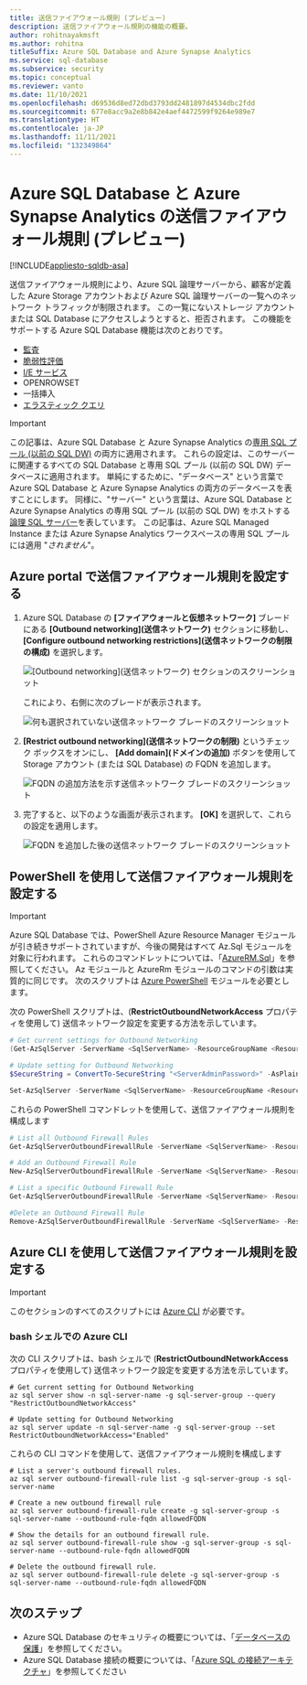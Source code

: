 ```yaml
---
title: 送信ファイアウォール規則 (プレビュー)
description: 送信ファイアウォール規則の機能の概要。
author: rohitnayakmsft
ms.author: rohitna
titleSuffix: Azure SQL Database and Azure Synapse Analytics
ms.service: sql-database
ms.subservice: security
ms.topic: conceptual
ms.reviewer: vanto
ms.date: 11/10/2021
ms.openlocfilehash: d69536d8ed72dbd3793dd2481897d4534dbc2fdd
ms.sourcegitcommit: 677e8acc9a2e8b842e4aef4472599f9264e989e7
ms.translationtype: HT
ms.contentlocale: ja-JP
ms.lasthandoff: 11/11/2021
ms.locfileid: "132349864"
---
```

# <a name="outbound-firewall-rules-for-azure-sql-database-and-azure-synapse-analytics-preview"></a>Azure SQL Database と Azure Synapse Analytics の送信ファイアウォール規則 (プレビュー)
[!INCLUDE[appliesto-sqldb-asa](../includes/appliesto-sqldb-asa-formerly-sqldw.md)] 

送信ファイアウォール規則により、Azure SQL 論理サーバーから、顧客が定義した Azure Storage アカウントおよび Azure SQL 論理サーバーの一覧へのネットワーク トラフィックが制限されます。 この一覧にないストレージ アカウントまたは SQL Database にアクセスしようとすると、拒否されます。 この機能をサポートする Azure SQL Database 機能は次のとおりです。

- [監査](auditing-overview.md)
- [脆弱性評価](sql-vulnerability-assessment.md)
- [I/E サービス](database-import-export-azure-services-off.md)
- OPENROWSET
- 一括挿入
- [エラスティック クエリ](elastic-query-overview.md)

> [!IMPORTANT]
> この記事は、Azure SQL Database と Azure Synapse Analytics の[専用 SQL プール (以前の SQL DW)](../../synapse-analytics\sql-data-warehouse\sql-data-warehouse-overview-what-is.md) の両方に適用されます。 これらの設定は、このサーバーに関連するすべての SQL Database と専用 SQL プール (以前の SQL DW) データベースに適用されます。 単純にするために、"データベース" という言葉で Azure SQL Database と Azure Synapse Analytics の両方のデータベースを表すことにします。 同様に、"サーバー" という言葉は、Azure SQL Database と Azure Synapse Analytics の専用 SQL プール (以前の SQL DW) をホストする[論理 SQL サーバー](logical-servers.md)を表しています。 この記事は、Azure SQL Managed Instance または Azure Synapse Analytics ワークスペースの専用 SQL プールには適用 "*されません*"。

## <a name="set-outbound-firewall-rules-in-the-azure-portal"></a>Azure portal で送信ファイアウォール規則を設定する

1. Azure SQL Database の **[ファイアウォールと仮想ネットワーク]** ブレードにある **[Outbound networking]\(送信ネットワーク\)** セクションに移動し、 **[Configure outbound networking restrictions]\(送信ネットワークの制限の構成\)** を選択します。

   ![[Outbound networking]\(送信ネットワーク\) セクションのスクリーンショット][1]  

   これにより、右側に次のブレードが表示されます。

   ![何も選択されていない送信ネットワーク ブレードのスクリーンショット][2]  

1. **[Restrict outbound networking]\(送信ネットワークの制限\)** というチェック ボックスをオンにし、 **[Add domain]\(ドメインの追加\)** ボタンを使用して Storage アカウント (または SQL Database) の FQDN を追加します。

   ![FQDN の追加方法を示す送信ネットワーク ブレードのスクリーンショット][3]  

1. 完了すると、以下のような画面が表示されます。 **[OK]** を選択して、これらの設定を適用します。

   ![FQDN を追加した後の送信ネットワーク ブレードのスクリーンショット][4]  

## <a name="set-outbound-firewall-rules-using-powershell"></a>PowerShell を使用して送信ファイアウォール規則を設定する

> [!IMPORTANT]
> Azure SQL Database では、PowerShell Azure Resource Manager モジュールが引き続きサポートされていますが、今後の開発はすべて Az.Sql モジュールを対象に行われます。 これらのコマンドレットについては、「[AzureRM.Sql](/powershell/module/AzureRM.Sql/)」を参照してください。 Az モジュールと AzureRm モジュールのコマンドの引数は実質的に同じです。 次のスクリプトは [Azure PowerShell](/powershell/azure/install-az-ps) モジュールを必要とします。

次の PowerShell スクリプトは、(**RestrictOutboundNetworkAccess** プロパティを使用して) 送信ネットワーク設定を変更する方法を示しています。

```powershell
# Get current settings for Outbound Networking
(Get-AzSqlServer -ServerName <SqlServerName> -ResourceGroupName <ResourceGroupName>).RestrictOutboundNetworkAccess

# Update setting for Outbound Networking
$SecureString = ConvertTo-SecureString "<ServerAdminPassword>" -AsPlainText -Force

Set-AzSqlServer -ServerName <SqlServerName> -ResourceGroupName <ResourceGroupName> -SqlAdministratorPassword $SecureString  -RestrictOutboundNetworkAccess "Enabled"
```

これらの PowerShell コマンドレットを使用して、送信ファイアウォール規則を構成します

```powershell
# List all Outbound Firewall Rules
Get-AzSqlServerOutboundFirewallRule -ServerName <SqlServerName> -ResourceGroupName <ResourceGroupName>

# Add an Outbound Firewall Rule
New-AzSqlServerOutboundFirewallRule -ServerName <SqlServerName> -ResourceGroupName <ResourceGroupName> -AllowedFQDN testOBFR1

# List a specific Outbound Firewall Rule
Get-AzSqlServerOutboundFirewallRule -ServerName <SqlServerName> -ResourceGroupName <ResourceGroupName> -AllowedFQDN <StorageAccountFQDN>

#Delete an Outbound Firewall Rule
Remove-AzSqlServerOutboundFirewallRule -ServerName <SqlServerName> -ResourceGroupName <ResourceGroupName> -AllowedFQDN <StorageAccountFQDN>
```

## <a name="set-outbound-firewall-rules-using-the-azure-cli"></a>Azure CLI を使用して送信ファイアウォール規則を設定する

> [!IMPORTANT]
> このセクションのすべてのスクリプトには [Azure CLI](/cli/azure/install-azure-cli) が必要です。

### <a name="azure-cli-in-a-bash-shell"></a>bash シェルでの Azure CLI

次の CLI スクリプトは、bash シェルで (**RestrictOutboundNetworkAccess** プロパティを使用して) 送信ネットワーク設定を変更する方法を示しています。

```azurecli-interactive
# Get current setting for Outbound Networking 
az sql server show -n sql-server-name -g sql-server-group --query "RestrictOutboundNetworkAccess"

# Update setting for Outbound Networking
az sql server update -n sql-server-name -g sql-server-group --set RestrictOutboundNetworkAccess="Enabled"
```

これらの CLI コマンドを使用して、送信ファイアウォール規則を構成します

```azurecli-interactive
# List a server's outbound firewall rules.
az sql server outbound-firewall-rule list -g sql-server-group -s sql-server-name

# Create a new outbound firewall rule
az sql server outbound-firewall-rule create -g sql-server-group -s sql-server-name --outbound-rule-fqdn allowedFQDN

# Show the details for an outbound firewall rule.
az sql server outbound-firewall-rule show -g sql-server-group -s sql-server-name --outbound-rule-fqdn allowedFQDN

# Delete the outbound firewall rule.
az sql server outbound-firewall-rule delete -g sql-server-group -s sql-server-name --outbound-rule-fqdn allowedFQDN
```

## <a name="next-steps"></a>次のステップ

- Azure SQL Database のセキュリティの概要については、「[データベースの保護](security-overview.md)」を参照してください。
- Azure SQL Database 接続の概要については、「[Azure SQL の接続アーキテクチャ](connectivity-architecture.md)」を参照してください

<!--Image references-->
[1]: media/outbound-firewall-rules/Step1.jpg
[2]: media/outbound-firewall-rules/Step2.jpg
[3]: media/outbound-firewall-rules/Step3.jpg
[4]: media/outbound-firewall-rules/Step4.jpg
